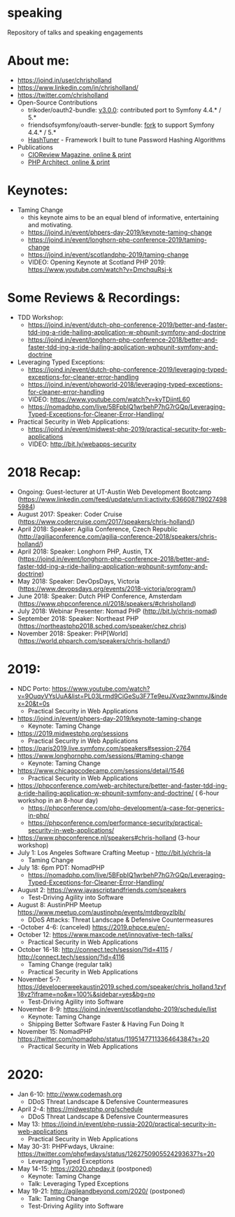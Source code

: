 # speaking
Repository of talks and speaking engagements

About me:
=========
* https://joind.in/user/chrisholland
* https://www.linkedin.com/in/chrisholland/
* https://twitter.com/chrisholland
* Open-Source Contributions
  * trikoder/oauth2-bundle: [v3.0.0](https://github.com/trikoder/oauth2-bundle/releases/tag/v3.0.0): contributed port to Symfony 4.4.* / 5.*
  * friendsofsymfony/oauth-server-bundle: [fork](https://github.com/FriendsOfSymfony/FOSOAuthServerBundle/issues/625#issuecomment-584354536) to support Symfony 4.4.* / 5.*
  * [HashTuner](https://github.com/elchris/hashtuner) - Framework I built to tune Password Hashing Algorithms
* Publications
  * [CIOReview Magazine, online & print](https://softwaretesting.cioreview.com/cxoinsight/testdriving-agility-into-software-nid-27307-cid-112.html)
  * [PHP Architect, online & print](https://www.phparch.com/community/chris-holland/)

Keynotes:
=========
* Taming Change
  * this keynote aims to be an equal blend of informative, entertaining and motivating.
  * https://joind.in/event/phpers-day-2019/keynote-taming-change
  * https://joind.in/event/longhorn-php-conference-2019/taming-change
  * https://joind.in/event/scotlandphp-2019/taming-change
  * VIDEO: Opening Keynote at Scotland PHP 2019: https://www.youtube.com/watch?v=DmchquRsj-k

Some Reviews & Recordings:
==========================

* TDD Workshop:
  * https://joind.in/event/dutch-php-conference-2019/better-and-faster-tdd-ing-a-ride-hailing-application-w-phpunit-symfony-and-doctrine
  * https://joind.in/event/longhorn-php-conference-2018/better-and-faster-tdd-ing-a-ride-hailing-application-wphpunit-symfony-and-doctrine
* Leveraging Typed Exceptions:
  * https://joind.in/event/dutch-php-conference-2019/leveraging-typed-exceptions-for-cleaner-error-handling
  * https://joind.in/event/phpworld-2018/leveraging-typed-exceptions-for-cleaner-error-handling
  * VIDEO: https://www.youtube.com/watch?v=kyTDjintL60
  * https://nomadphp.com/live/5BFpbIQ1wrbehP7hG7rGQp/Leveraging-Typed-Exceptions-for-Cleaner-Error-Handling/
* Practical Security in Web Applications:
  * https://joind.in/event/midwest-php-2019/practical-security-for-web-applications
  * VIDEO: http://bit.ly/webapps-security

2018 Recap:
===========

* Ongoing: Guest-lecturer at UT-Austin Web Development Bootcamp (https://www.linkedin.com/feed/update/urn:li:activity:6366087190274985984)
* August 2017: Speaker: Coder Cruise (https://www.codercruise.com/2017/speakers/chris-holland/)
* April 2018: Speaker: Agilia Conference, Czech Republic (http://agiliaconference.com/agilia-conference-2018/speakers/chris-holland/)
* April 2018: Speaker: Longhorn PHP, Austin, TX (https://joind.in/event/longhorn-php-conference-2018/better-and-faster-tdd-ing-a-ride-hailing-application-wphpunit-symfony-and-doctrine)
* May 2018: Speaker: DevOpsDays, Victoria (https://www.devopsdays.org/events/2018-victoria/program/)
* June 2018: Speaker: Dutch PHP Conference, Amsterdam (https://www.phpconference.nl/2018/speakers/#chrisholland)
* July 2018: Webinar Presenter: Nomad PHP (http://bit.ly/chris-nomad)
* September 2018: Speaker: Northeast PHP (https://northeastphp2018.sched.com/speaker/chez.chris)
* November 2018: Speaker: PHP[World] (https://world.phparch.com/speakers/chris-holland/)

2019:
=====

* NDC Porto: https://www.youtube.com/watch?v=9OuqyVYsUuA&list=PL03Lrmd9CiGeSu3F7Te9euJXvqz3wnmvJ&index=20&t=0s
  * Practical Security in Web Applications
* https://joind.in/event/phpers-day-2019/keynote-taming-change
  * Keynote: Taming Change
* https://2019.midwestphp.org/sessions
  * Practical Security in Web Applications
* https://paris2019.live.symfony.com/speakers#session-2764
* https://www.longhornphp.com/sessions/#taming-change
  * Keynote: Taming Change
* https://www.chicagocodecamp.com/sessions/detail/1546
  * Practical Security in Web Applications
* https://phpconference.com/web-architecture/better-and-faster-tdd-ing-a-ride-hailing-application-w-phpunit-symfony-and-doctrine/ ( 6-hour workshop in an 8-hour day)
  * https://phpconference.com/php-development/a-case-for-generics-in-php/
  * https://phpconference.com/performance-security/practical-security-in-web-applications/
* https://www.phpconference.nl/speakers#chris-holland (3-hour workshop)
* July 1: Los Angeles Software Crafting Meetup - http://bit.ly/chris-la
  * Taming Change
* July 18: 6pm PDT: NomadPHP
  * https://nomadphp.com/live/5BFpbIQ1wrbehP7hG7rGQp/Leveraging-Typed-Exceptions-for-Cleaner-Error-Handling/
* August 2: https://www.javascriptandfriends.com/speakers
  * Test-Driving Agility into Software
* August 8: AustinPHP Meetup https://www.meetup.com/austinphp/events/mtdbrqyzlblb/
  * DDoS Attacks: Threat Landscape & Defensive Countermeasures
* -October 4-6: (canceled) https://2019.phpce.eu/en/-
* October 12: https://www.maxcode.net/innovative-tech-talks/
  * Practical Security in Web Applications
* October 16-18: http://connect.tech/session/?id=4115 / http://connect.tech/session/?id=4116
  * Taming Change (regular talk)
  * Practical Security in Web Applications
* November 5-7: https://developerweekaustin2019.sched.com/speaker/chris_holland.1zyf18vz?iframe=no&w=100%&sidebar=yes&bg=no
  * Test-Driving Agility into Software
* November 8-9: https://joind.in/event/scotlandphp-2019/schedule/list
  * Keynote: Taming Change
  * Shipping Better Software Faster & Having Fun Doing It
* November 15: NomadPHP https://twitter.com/nomadphp/status/1195147711336464384?s=20
  * Practical Security in Web Applications 

2020:
=====

* Jan 6-10: http://www.codemash.org
  * DDoS Threat Landscape & Defensive Countermeasures
* April 2-4: https://midwestphp.org/schedule
  * DDoS Threat Landscape & Defensive Countermeasures
* May 13: https://joind.in/event/php-russia-2020/practical-security-in-web-applications
  * Practical Security in Web Applications
* May 30-31: PHPFwdays, Ukraine: https://twitter.com/phpfwdays/status/1262750905524293637?s=20
  * Leveraging Typed Exceptions
* May 14-15: https://2020.phpday.it (postponed)
  * Keynote: Taming Change
  * Talk: Leveraging Typed Exceptions
* May 19-21: http://agileandbeyond.com/2020/ (postponed)
  * Talk: Taming Change
  * Test-Driving Agility into Software


